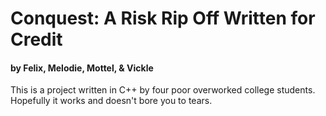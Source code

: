 # Conquest: A Risk Rip Off Written for Credit
#### by Felix, Melodie, Mottel, & Vickle

This is a project written in C++ by four poor overworked college students. Hopefully it works and doesn't bore you to tears. 